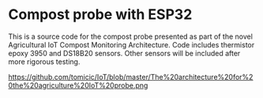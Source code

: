 # Compost probe with ESP32
This is a source code for the compost probe presented as part of the novel Agricultural IoT Compost Monitoring Architecture. Code includes thermistor epoxy 3950 and DS18B20 sensors. Other sensors will be included after more rigorous testing. 

https://github.com/tomicic/IoT/blob/master/The%20architecture%20for%20the%20agriculture%20IoT%20probe.png

